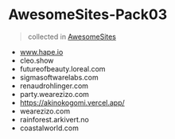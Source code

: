 # AwesomeSites-Pack03

> collected in [AwesomeSites](https://github.com/ezshine/AwesomeSites)

- www.hape.io
- cleo.show
- futureofbeauty.loreal.com
- sigmasoftwarelabs.com
- renaudrohlinger.com
- party.wearezizo.com
- https://akinokogomi.vercel.app/
- wearezizo.com
- rainforest.arkivert.no
- coastalworld.com